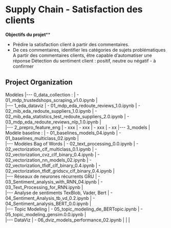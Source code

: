 Supply Chain - Satisfaction des clients
==============================
**Objectifs du projet****
- Prédire la satisfaction client à partir des commentaires. 
- De ces commentaires, identifier les catégories de sujets problématiques 
A partir des commentaires clients,  être capable d’automatiser une réponse
Détection du sentiment client : positif, neutre ou négatif - à confirmer


Project Organization
------------
Modèles
    |--- 0_data_collection :
    |        - 01_mdp_trustedshops_scraping_v1.0.ipynb
    |       
    |--- 1_eda_dataviz
    |        - 01_mdp_eda_redoute_reviews_1.0.ipynb
    |        - 02_mib_eda_redoute_suppliers_1.0.ipynb
    |        - 02_mib_eda_statistics_test_redoute_suppliers_2.0.ipynb 
    |        - 03_mdp_eda_redoute_reviews_nlp_1.0.ipynb
    |  
    |--- 2_prepro_feature_eng
    |         - xxx
    |         - xxx
    |         - xxx 
    |         - xx 
    |--- 3_models
    |      Modèle baseline : 
    |         - 01_baselines_models_04.ipynb
    |         - 01_baselines_multiclass_02.ipynb
    |    
    |--- Modèles Bag of Words
    |        - 02_text_processing_0.0.ipynb
    |        - 02_vectorization_clf_multiclass_0.1.ipynb
    |        - 02_vectorization_cvz_clf_binary_0.4.ipynb
    |        - 02_vectorization_nn_models_02.ipynb
    |        - 02_vectorization_tfidf_clf_binary_0.4.ipynb
    |        - 02_vectorization_tfidf_gridscv_clf_binary_0.4.ipynb
    |    
    |--- Réseaux de neurones récurrents GRU
    |        - 03_Sentiment_analysis_with_RNN_04.ipynb
    |        - 03_Text_Processing_for_RNN.ipynb
    |    
    |--- Analyse de sentiments TexBlob, Vader, Bert
    |        - 04_Sentiment_Analysis_tb_vd_0.2.ipynb
    |        - 04_Sentiment_analysis_BERT_0.0.ipynb
    |    
    |--- Topic Modeling
    |        - 05_topic_modeling_de_BERTopic.ipynb
    |        - 05_topic_modeling_gensim.0.0.ipynb
    |   
    |--- DataViz
    |         - 06_dviz_models_performance_02.ipynb
    |
    |
    |
   
